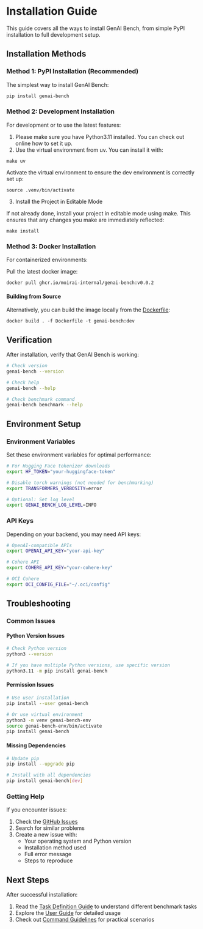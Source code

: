 # Installation Guide

This guide covers all the ways to install GenAI Bench, from simple PyPI installation to full development setup.

## Installation Methods

### Method 1: PyPI Installation (Recommended)

The simplest way to install GenAI Bench:

```bash
pip install genai-bench
```

### Method 2: Development Installation

For development or to use the latest features:

1. Please make sure you have Python3.11 installed. You can check out online how to set it up.
2. Use the virtual environment from uv. You can install it with: 

```shell
make uv
```

Activate the virtual environment to ensure the dev environment is correctly set up:

```shell
source .venv/bin/activate
```

3. Install the Project in Editable Mode

If not already done, install your project in editable mode using make. This ensures that any changes you make are immediately reflected:

```shell
make install
```

### Method 3: Docker Installation

For containerized environments:

Pull the latest docker image:

```shell
docker pull ghcr.io/moirai-internal/genai-bench:v0.0.2
```


#### Building from Source


Alternatively, you can build the image locally from the [Dockerfile](https://github.com/sgl-project/genai-bench/blob/main/Dockerfile):

```shell
docker build . -f Dockerfile -t genai-bench:dev
```

## Verification

After installation, verify that GenAI Bench is working:

```bash
# Check version
genai-bench --version

# Check help
genai-bench --help

# Check benchmark command
genai-bench benchmark --help
```

## Environment Setup

### Environment Variables

Set these environment variables for optimal performance:

```bash
# For Hugging Face tokenizer downloads
export HF_TOKEN="your-huggingface-token"

# Disable torch warnings (not needed for benchmarking)
export TRANSFORMERS_VERBOSITY=error

# Optional: Set log level
export GENAI_BENCH_LOG_LEVEL=INFO
```

### API Keys

Depending on your backend, you may need API keys:

```bash
# OpenAI-compatible APIs
export OPENAI_API_KEY="your-api-key"

# Cohere API
export COHERE_API_KEY="your-cohere-key"

# OCI Cohere
export OCI_CONFIG_FILE="~/.oci/config"
```

## Troubleshooting

### Common Issues

#### Python Version Issues
```bash
# Check Python version
python3 --version

# If you have multiple Python versions, use specific version
python3.11 -m pip install genai-bench
```

#### Permission Issues
```bash
# Use user installation
pip install --user genai-bench

# Or use virtual environment
python3 -m venv genai-bench-env
source genai-bench-env/bin/activate
pip install genai-bench
```

#### Missing Dependencies
```bash
# Update pip
pip install --upgrade pip

# Install with all dependencies
pip install genai-bench[dev]
```

### Getting Help

If you encounter issues:

1. Check the [GitHub Issues](https://github.com/sgl-project/genai-bench/issues)
2. Search for similar problems
3. Create a new issue with:
   - Your operating system and Python version
   - Installation method used
   - Full error message
   - Steps to reproduce

## Next Steps

After successful installation:

1. Read the [Task Definition Guide](task-definition.md) to understand different benchmark tasks
2. Explore the [User Guide](../user-guide/run-benchmark.md) for detailed usage
3. Check out [Command Guidelines](command-guidelines.md) for practical scenarios 